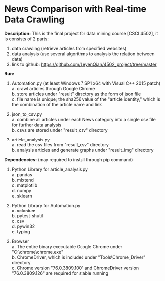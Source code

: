 # News Comparison with Real-time Data Crawling

<b>Description:</b>
This is the final project for data mining course [CSCI 4502], it is consists of 2 parts:
  1. data crawling (retrieve articles from specified websites)
  2. data analysis (use several algorithms to analysis the relation between data)
  3. link to github: https://github.com/LeyenQian/4502_project/tree/master
  
 <b>Run:</b>
  1. Automation.py (at least Windows 7 SP1 x64 with Visual C++ 2015 patch)<br/>
    a. crawl articles through Google Chrome<br/>
    b. store articles under "result" directory as the form of json file<br/>
    c. file name is unique; the sha256 value of the "article identity," which is the combination of the article name and link<br/>
    
  2. json_to_csv.py<br/>
    a. combine all articles under each News category into a single csv file for further data analysis<br/>
    b. csvs are stored under "result_csv" directory<br/>
    
  3. article_analysis.py<br/>
    a. read the csv files from "result_csv" directory<br/>
    b. analysis articles and generate graphs under "result_img" directory<br/>
    
 <b>Dependencies:</b> (may required to install through pip command)
  1. Python Library for article_analysis.py<br/>
    a. pandas<br/>
    b. mlxtend<br/>
    c. matplotlib<br/>
    d. numpy<br/>
    e. sklearn<br/>
    
  2. Python Library for Automation.py<br/>
    a. selenium<br/>
    b. pytest-shutil<br/>
    c. csv<br/>
    d. pywin32<br/>
    e. typing<br/>
    
   3. Browser<br/>
    a. The entire binary executable Google Chrome under "C:\chrome\chrome.exe"<br/>
    b. ChromeDriver, which is included under "Tools\Chrome_Driver" directory<br/>
    c. Chrome version "76.0.3809.100" and ChromeDriver version "76.0.3809.126" are required for stable running<br/>
